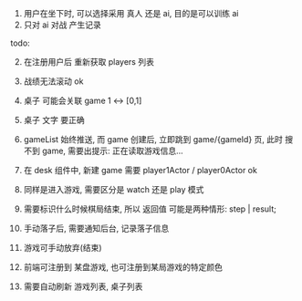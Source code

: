 1. 用户在坐下时, 可以选择采用 真人 还是 ai, 目的是可以训练 ai
2. 只对 ai 对战 产生记录

todo:

2. 在注册用户后 重新获取 players 列表

3. 战绩无法滚动 ok

4. 桌子 可能会关联 game 1 <-> [0,1]

5. 桌子 文字 要正确

6. gameList 始终推送, 而 game 创建后, 立即跳到 game/{gameId} 页, 此时 搜不到 game, 需要出提示: 正在读取游戏信息...

7. 在 desk 组件中, 新建 game 需要 player1Actor / player0Actor ok

8. 同样是进入游戏, 需要区分是 watch 还是 play 模式

9. 需要标识什么时候棋局结束, 所以 返回值 可能是两种情形: step | result;

10. 手动落子后, 需要通知后台, 记录落子信息

11. 游戏可手动放弃(结束)

12. 前端可注册到 某盘游戏, 也可注册到某局游戏的特定颜色

13. 需要自动刷新 游戏列表, 桌子列表
